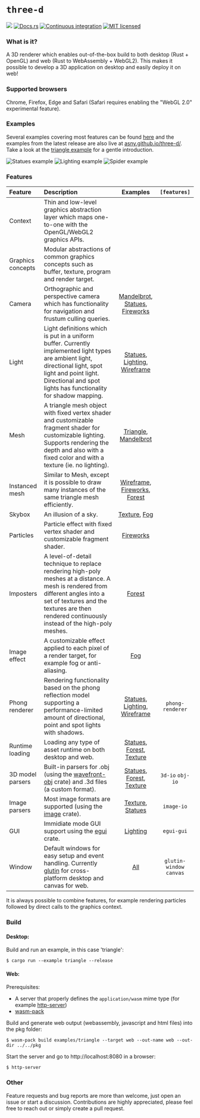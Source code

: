 # `three-d`

[![](http://meritbadge.herokuapp.com/three-d)](https://crates.io/crates/three-d)
[![Docs.rs](https://docs.rs/three-d/badge.svg)](https://docs.rs/three-d)
[![Continuous integration](https://github.com/asny/three-d/actions/workflows/rust.yml/badge.svg)](https://github.com/asny/three-d/actions/workflows/rust.yml)
[![MIT licensed](https://img.shields.io/badge/license-MIT-blue.svg)](https://github.com/asny/three-d/blob/master/LICENSE)

### What is it?

A 3D renderer which enables out-of-the-box build to both desktop (Rust + OpenGL) and web
(Rust to WebAssembly + WebGL2).
This makes it possible to develop a 3D application on desktop and easily deploy it on web!

### Supported browsers

Chrome, Firefox, Edge and Safari (Safari requires enabling the "WebGL 2.0" experimental feature).

### Examples

Several examples covering most features can be found [here](https://github.com/asny/three-d/tree/master/examples) and the examples from the latest release are also live at [asny.github.io/three-d/](https://asny.github.io/three-d/).
Take a look at the [triangle example](https://github.com/asny/three-d/blob/master/examples/triangle/main.rs) for a gentle introduction.

![Statues example](https://asny.github.io/three-d/statues.png)
![Lighting example](https://asny.github.io/three-d/lighting.png)
![Spider example](https://asny.github.io/three-d/spider.png)

### Features

| Feature           | Description                                                                                                                                                                                                                       |               Examples               |       `[features]`       |
| :---------------- | :-------------------------------------------------------------------------------------------------------------------------------------------------------------------------------------------------------------------------------- | :----------------------------------: | :----------------------: |
| Context           | Thin and low-level graphics abstraction layer which maps one-to-one with the OpenGL/WebGL2 graphics APIs.                                                                                                                         |                                      |
| Graphics concepts | Modular abstractions of common graphics concepts such as buffer, texture, program and render target.                                                                                                                              |
| Camera            | Orthographic and perspective camera which has functionality for navigation and frustum culling queries.                                                                                                                           | [Mandelbrot], [Statues], [Fireworks] |
| Light             | Light definitions which is put in a uniform buffer. Currently implemented light types are ambient light, directional light, spot light and point light. Directional and spot lights has functionality for shadow mapping.         |  [Statues], [Lighting], [Wireframe]  |
| Mesh              | A triangle mesh object with fixed vertex shader and customizable fragment shader for customizable lighting. Supports rendering the depth and also with a fixed color and with a texture (ie. no lighting).                        |       [Triangle], [Mandelbrot]       |
| Instanced mesh    | Similar to Mesh, except it is possible to draw many instances of the same triangle mesh efficiently.                                                                                                                              |  [Wireframe], [Fireworks], [Forest]  |
| Skybox            | An illusion of a sky.                                                                                                                                                                                                             |           [Texture], [Fog]           |
| Particles         | Particle effect with fixed vertex shader and customizable fragment shader.                                                                                                                                                        |             [Fireworks]              |
| Imposters         | A level-of-detail technique to replace rendering high-poly meshes at a distance. A mesh is rendered from different angles into a set of textures and the textures are then rendered continuously instead of the high-poly meshes. |               [Forest]               |
| Image effect      | A customizable effect applied to each pixel of a render target, for example fog or anti-aliasing.                                                                                                                                 |                [Fog]                 |
| Phong renderer    | Rendering functionality based on the phong reflection model supporting a performance-limited amount of directional, point and spot lights with shadows.                                                                           |  [Statues], [Lighting], [Wireframe]  |     `phong-renderer`     |
| Runtime loading   | Loading any type of asset runtime on both desktop and web.                                                                                                                                                                        |    [Statues], [Forest], [Texture]    |
| 3D model parsers  | Built-in parsers for .obj (using the [wavefront-obj](https://crates.io/crates/wavefront_obj/main.rs) crate) and .3d files (a custom format).                                                                                      |    [Statues], [Forest], [Texture]    |     `3d-io` `obj-io`     |
| Image parsers     | Most image formats are supported (using the [image](https://crates.io/crates/image/main.rs) crate).                                                                                                                               |         [Texture], [Statues]         |        `image-io`        |
| GUI               | Immidiate mode GUI support using the [egui](https://crates.io/crates/egui) crate.                                                                                                                                                 |              [Lighting]              |        `egui-gui`        |
| Window            | Default windows for easy setup and event handling. Currently [glutin](https://crates.io/crates/glutin/main.rs) for cross-platform desktop and canvas for web.                                                                     |                [All]                 | `glutin-window` `canvas` |

It is always possible to combine features, for example rendering particles followed by direct calls to the graphics context.

### Build

#### Desktop:

Build and run an example, in this case 'triangle':

```console
$ cargo run --example triangle --release
```

#### Web:

Prerequisites: 
- A server that properly defines the `application/wasm` mime type (for example [http-server](https://www.npmjs.com/package/http-server))
- [wasm-pack](https://rustwasm.github.io/wasm-pack/)

Build and generate web output (webassembly, javascript and html files) into the pkg folder:

```console
$ wasm-pack build examples/triangle --target web --out-name web --out-dir ../../pkg
```

Start the server and go to http://localhost:8080 in a browser:

```console
$ http-server
```

### Other

Feature requests and bug reports are more than welcome, just open an issue or start a discussion. Contributions are highly appreciated, please feel free to reach out or simply create a pull request.

[all]: https://github.com/asny/three-d/tree/master/examples/
[lighting]: https://github.com/asny/three-d/tree/master/examples/lighting/main.rs
[texture]: https://github.com/asny/three-d/tree/master/examples/texture/main.rs
[fog]: https://github.com/asny/three-d/tree/master/examples/fog/main.rs
[fireworks]: https://github.com/asny/three-d/tree/master/examples/fireworks/main.rs
[statues]: https://github.com/asny/three-d/tree/master/examples/statues/main.rs
[forest]: https://github.com/asny/three-d/tree/master/examples/forest/main.rs
[triangle]: https://github.com/asny/three-d/tree/master/examples/triangle/main.rs
[mandelbrot]: https://github.com/asny/three-d/tree/master/examples/mandelbrot/main.rs
[wireframe]: https://github.com/asny/three-d/tree/master/examples/wireframe/main.rs

